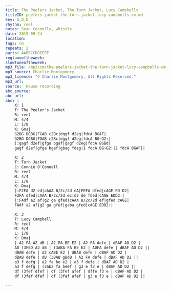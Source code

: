 ```yaml
---
title: The Peelers Jacket, The Torn Jacket, Lucy Campbells
titleID: peelers-jacket-the-torn-jacket-lucy-campbells-cm.md
key: G,D,D
rhythm: reel
notes: Sean Connolly, whistle
date: 2019-09-24
location:
tags: cm
repeats: 2
parts: AABBCCDDEEFF
regtuneoftheweek:
slowtuneoftheweek:
mp3_file: /mp3/cm/the-peelers-jacket-the-torn-jacket-lucy-campbells-cm.mp3
mp3_source: Charlie Montgomery
mp3_licence: "© Charlie Montgomery. All Rights Reserved."
mp3_url:
source:  House recording
abc_source:
abc_url:
abc: |
    X: 1
    T: The Peeler's Jacket
    R: reel
    M: 4/4
    L: 1/8
    K: Gmaj
    G2BG DGBG|FGAB c2Bc|dggf d2eg|fdcA BGAF|
    G2BG DGBG|FGAB c2Bc|dggf d2eg|fdcA BG~G2:|
    |:gagf d2ef|gfga bgaf|gagf d2eg|fdcA BGBd|
    gagf d2ef|gfga bgaf|gbag fdeg|1 fdcA BG~G2:|2 fdcA BGAF||

    X: 2
    T: Torn Jacket
    C: Connie O'Connell
    R: reel
    M: 4/4
    L: 1/8
    K: Dmaj
    |:F2FA d2 ed|cAAA B/2c/2d eA|FEFA dfed|cAGE ED D2|
    F2FA dfed|cAAA B/2c/2d ec|d2 de fded|cAGE EDD2:|
    |:FAdf a2 af|g2 ga gfed|cAAA B/2c/2d ef|gfed cAGE|
    FAdf a2 af|g2 ga gfef|gaba gfed|cAGE EDD2:|

    X: 3
    T: Lucy Campbell
    R: reel
    M: 4/4
    L: 1/8
    K: Dmaj
    | A2 FA A2 dB | A2 FA BE E2 | A2 FA defe | dBAF AD D2 |
    AD (3FED A2 dB | (3ABA FA BE E2 | ADFA defe | dBAF AD D2 ||
    dBAB defe | d2 cABE E2 | dBAB defe | dBAF AD D2 |
    dBAB defe | dB (3BAB gBdB | A2 FA defe | dBAF AD D2 ||
    a3 f defg | a2 fa be e2 | a3 f defe | dBAF AD D2 |
    a3 f defg | (3aba fa beef | g3 e f3 e | dBAF AD D2 ||
    df (3fef dfef | df (3fef afef | dffe f3 e | dBAF AD D2 |
    df (3fef dfef | df (3fef afef | g3 e f3 e | dBAF AD D2 ||

---
```

